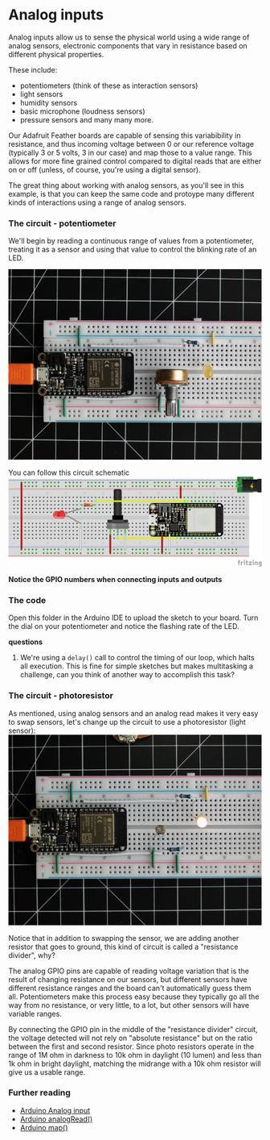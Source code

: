 
# Analog inputs

Analog inputs allow us to sense the physical world using a wide range of analog sensors, electronic components that vary in resistance based on different physical properties.

These include:
- potentiometers (think of these as interaction sensors)
- light sensors
- humidity sensors
- basic microphone (loudness sensors)
- pressure sensors
and many many more.

Our Adafruit Feather boards are capable of sensing this variabibility in resistance, and thus incoming voltage between 0 or our reference voltage (typically 3 or 5 volts, 3 in our case) and map those to a value range. This allows for more fine grained control compared to digital reads that are either on or off (unless, of course, you're using a digital sensor).

The great thing about working with analog sensors, as you'll see in this example, is that you can keep the same code and protoype many different kinds of interactions using a range of analog sensors.

### The circuit - potentiometer

We'll begin by reading a continuous range of values from a potentiometer, treating it as a sensor and using that value to control the blinking rate of an LED.

![pot circuit](https://github.com/BarakChamo/SVA-Smart-Objects/blob/main/w2-pcomp-bootcamp/examples/4-analog-input/WIN_20210123_11_54_25_Pro.jpg?raw=true)

You can follow this circuit schematic
![pot schematic](https://github.com/BarakChamo/SVA-Smart-Objects/blob/main/w2-pcomp-bootcamp/examples/4-analog-input/analog%20circuit.png?raw=true)

**Notice the GPIO numbers when connecting inputs and outputs**

### The code
Open this folder in the Arduino IDE to upload the sketch to your board.
Turn the dial on your potentiometer and notice the flashing rate of the LED.

**questions**
1. We're using a `delay()` call to control the timing of our loop, which halts all execution. This is fine for simple sketches but makes multitasking a challenge, can you think of another way to accomplish this task?

### The circuit - photoresistor

As mentioned, using analog sensors and an analog read makes it very easy to swap sensors, let's change up the circuit to use a photoresistor (light sensor):
![photo circuit](https://github.com/BarakChamo/SVA-Smart-Objects/blob/main/w2-pcomp-bootcamp/examples/4-analog-input/WIN_20210123_12_33_11_Pro.jpg?raw=true)

Notice that in addition to swapping the sensor, we are adding another resistor that goes to ground, this kind of circuit is called a "resistance divider", why?

The analog GPIO pins are capable of reading voltage variation that is the result of changing resistance on our sensors, but different sensors have different resistance ranges and the board can't automatically guess them all. Potentiometers make this process easy because they typically go all the way from no resistance, or very little, to a lot, but other sensors will have variable ranges.

By connecting the GPIO pin in the middle of the "resistance divider" circuit, the voltage detected will not rely on "absolute resistance" but on the ratio between the first and second resistor. Since photo resistors operate in the range of 1M ohm in darkness to 10k ohm in daylight (10 lumen) and less than 1k ohm in bright daylight, matching the midrange with a 10k ohm resistor will give us a usable range.

### Further reading
- [Arduino Analog input](https://www.arduino.cc/en/pmwiki.php?n=Tutorial/AnalogInput)
- [Arduino analogRead()](https://www.arduino.cc/reference/en/language/functions/analog-io/analogread/)
- [Arduino map()](https://www.arduino.cc/reference/en/language/functions/math/map/)
